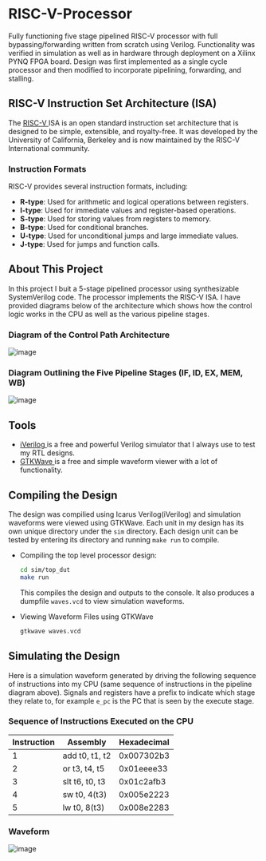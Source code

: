 # RISC-V-Processor
Fully functioning five stage pipelined RISC-V processor with full bypassing/forwarding written from scratch using Verilog. Functionality was verified in simulation as well as in hardware through deployment on a Xilinx PYNQ FPGA board. Design was first implemented as a single cycle processor and then modified to incorporate pipelining, forwarding, and stalling.

## RISC-V Instruction Set Architecture (ISA)
The <a href="https://riscv.org/technical/specifications/"> RISC-V </a> ISA is an open standard instruction set architecture that is designed to be simple, extensible, and royalty-free. It was developed by the University of California, Berkeley and is now maintained by the RISC-V International community.

### Instruction Formats
RISC-V provides several instruction formats, including:
- **R-type**: Used for arithmetic and logical operations between registers.
- **I-type**: Used for immediate values and register-based operations.
- **S-type**: Used for storing values from registers to memory.
- **B-type**: Used for conditional branches.
- **U-type**: Used for unconditional jumps and large immediate values.
- **J-type**: Used for jumps and function calls.

## About This Project
In this project I buit a 5-stage pipelined processor using synthesizable SystemVerilog code. The processor implements the RISC-V ISA. I have provided diagrams below of the architecture which shows how the control logic works in the CPU as well as the various pipeline stages.

### Diagram of the Control Path Architecture
![image](https://github.com/m3aldabb/riscv-processor/assets/103402348/55175325-ddf7-4229-8b69-ece6a0476568)

### Diagram Outlining the Five Pipeline Stages (IF, ID, EX, MEM, WB)
![image](https://github.com/m3aldabb/riscv-processor/assets/103402348/9e608dce-64fb-4297-9c2f-f42b40bf45b5)


## Tools
* <a href="https://github.com/steveicarus/iverilog"> iVerilog </a> is a free and powerful Verilog simulator that I always use to test my RTL designs.
* <a href="https://gtkwave.sourceforge.net"> GTKWave </a> is a free and simple waveform viewer with a lot of functionality. 
## Compiling the Design
The design was compilied using Icarus Verilog(iVerilog) and simulation waveforms were viewed using GTKWave. Each unit in my design has its own unique directory under the ```sim``` directory. Each design unit can be tested by entering its directory and running ```make run``` to compile. 
* Compiling the top level processor design: 
  ```sh
  cd sim/top_dut
  make run
  ```
  This compiles the design and outputs to the console. It also produces a dumpfile ```waves.vcd``` to view simulation waveforms.
  
* Viewing Waveform Files using GTKWave
  ```sh
  gtkwave waves.vcd
  ```

## Simulating the Design
Here is a simulation waveform generated by driving the following sequence of instructions into my CPU (same sequence of instructions in the pipeline diagram above). Signals and registers have a prefix to indicate which stage they relate to, for example ```e_pc``` is the PC that is seen by the execute stage.

### Sequence of Instructions Executed on the CPU
| Instruction | Assembly | Hexadecimal |
| - | --------------- | ---------- |
| 1 | add t0, t1, t2  | 0x007302b3 |
| 2 | or t3, t4, t5   | 0x01eeee33 |
| 3 | slt t6, t0, t3  | 0x01c2afb3 |
| 4 | sw t0, 4(t3)    | 0x005e2223 |
| 5 | lw t0, 8(t3)    | 0x008e2283 |

### Waveform
![image](https://github.com/m3aldabb/riscv-processor/assets/103402348/986ca3a0-22fb-49c5-ae76-f91216c93f11)



